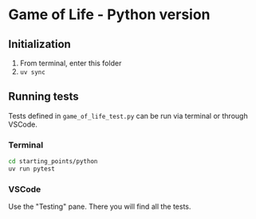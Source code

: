 # Game of Life - Python version

## Initialization

1. From terminal, enter this folder
2. `uv sync`

## Running tests

Tests defined in `game_of_life_test.py` can be run via terminal or through VSCode.

### Terminal

```bash
cd starting_points/python
uv run pytest
```

### VSCode

Use the "Testing" pane. There you will find all the tests.